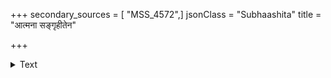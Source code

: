 +++
secondary_sources = [ "MSS_4572",]
jsonClass = "Subhaashita"
title = "आत्मना सङ्गृहीतेन"

+++

<details><summary>Text</summary>

आत्मना संगृहीतेन शत्रुणा शत्रुमुद्धरेत्।  
पदलग्नं करस्थेन कण्टकेनैव कण्टकम्॥
</details>

